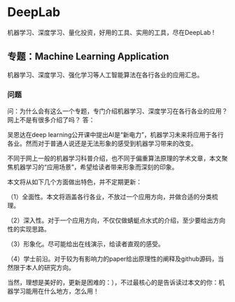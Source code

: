 DeepLab
=====
机器学习、深度学习、量化投资，好用的工具、实用的工具，尽在DeepLab ! 

专题：Machine Learning Application
------
机器学习、深度学习、强化学习等人工智能算法在各行各业的应用汇总。

### 问题
问：为什么会有这么一个专题，专门介绍机器学习、深度学习在各行各业的应用？网上不是有很多介绍了吗？
答：

吴恩达在deep learning公开课中提出AI是“新电力”，机器学习未来将应用于各行各业。然而对于普通人说还是无法形象的感受到机器学习带来的改变。

不同于网上一般的机器学习科普介绍，也不同于偏重算法原理的学术文章，本文聚焦机器学习的“应用场景”，希望给读者带来形象而深刻的印象。

本文将从如下几个方面做出特色，并不定期更新：

（1）全面性。本文将涵盖各行各业，不放过一个应用方向，并做合适的分类梳理。

（2）深入性。对于一个应用方向，不仅仅做蜻蜓点水式的介绍，至少要给出方向性的实现思路。

（3）形象化。尽可能给出在线演示，给读者直观的感受。

（4）学士前沿。对于较为有影响力的paper给出原理性的阐释及github源码，当然限于本人的研究方向。

当然，理想是美好的，更新是困难的：），不过最核心的是告诉读过本文的你：机器学习能用在什么地方，怎么用！

